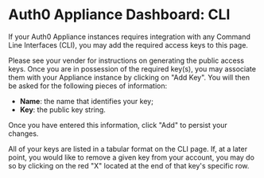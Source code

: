 # Auth0 Appliance Dashboard: CLI

If your Auth0 Appliance instances requires integration with any Command Line Interfaces (CLI), you may add the required access keys to this page.

Please see your vender for instructions on generating the public access keys. Once you are in possession of the required key(s), you may associate them with your Appliance instance by clicking on "Add Key". You will then be asked for the following pieces of information:

* **Name**: the name that identifies your key;
* **Key**: the public key string.

Once you have entered this information, click "Add" to persist your changes.

All of your keys are listed in a tabular format on the CLI page. If, at a later point, you would like to remove a given key from your account, you may do so by clicking on the red "X" located at the end of that key's specific row.
